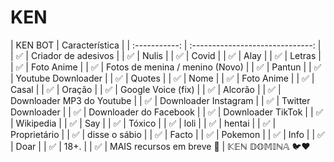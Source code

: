 # KEN
| KEN BOT      |                   Característica        | | :-----------: | :------------------------------: | |       ✅       | Criador de adesivos                  | |       ✅       | Nulis                            | |       ✅       | Covid                       | |       ✅       | Alay                        | |       ✅       | Letras                       | |       ✅       | Foto Anime                       | |       ✅       | Fotos de menina / menino (Novo)           | |       ✅       | Pantun                           | |       ✅       | Youtube Downloader               | |       ✅       | Quotes                           | |       ✅       | Nome                        | |       ✅       | Foto Anime                       | |       ✅       | Casal                    | |       ✅       | Oração                     | |       ✅       | Google Voice (fix)               | |       ✅       | Alcorão                            | |       ✅       | Downloader MP3 do Youtube           | |       ✅       | Downloader Instagram              | |       ✅       | Twitter Downloader               | |       ✅       | Downloader do Facebook              | |       ✅       | Downloader TikTok          | |       ✅       | Wikipedia                        | |       ✅       | Say                              | |       ✅       | Tóxico                   | |       ✅       | loli                             | |       ✅       | hentai                           | |       ✅       | Proprietário                       | |       ✅       | disse o sábio                       | |       ✅       | Facto                            | |       ✅       | Pokemon                          | |       ✅       | Info                             | |       ✅       | Doar                           | |       ✅       | 18+.                             | |       ✅       | MAIS recursos em breve 🍂        |  𝕂𝔼ℕ 𝔻𝕆𝕄𝕀ℕ𝔸 🐦❤️
